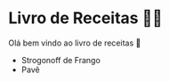 # Livro de Receitas :man_cook:

Olá bem vindo ao livro de receitas :wave:

- Strogonoff de Frango
- Pavê

